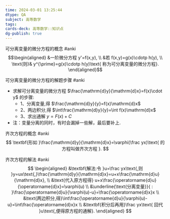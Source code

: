 ```yaml
---
time: 2024-03-01 13:25:44
dtype: QA
subject: 高等数学
tags:
cards-deck: 高等数学::知识点
dg-publish: true
---
```


可分离变量的微分方程的概念 #anki 
$$\begin{aligned}
&一阶微分方程 y'=f(x,y), \\
&若  f(x,y)=g(x)\cdotp h(y), \\
\text{则}& y^{\prime}=g(x)\cdotp h(y)\text{ 称为可分离变量的微分方程}. 
\end{aligned}$$

可分离变量的微分方程的解题步骤 #anki 
- 求解可分离变量的微分方程 $\frac{\mathrm{d}y}{\mathrm{d}x}=f(x)\cdot y$ 的步骤:
	- 1、分离变量,得 $\frac{\mathrm{d}y}{y}=f(x)\mathrm{d}x$
	- 2、两边积分,得 $\int\frac{\mathrm{d}y}{y}=\int f(x)\mathrm{d}x$
	- 3、求出通解 $y=F(x)+C$
- 注：变量分离的同时，有时会漏掉一些解，最后要补上.

齐次方程的概念 #anki 
$$
\textbf{形如 }\frac{\mathrm{d}y}{\mathrm{d}x}=\varphi(\frac yx)\text{ 的方程叫做齐次方程 }.
$$

齐次方程的解法 #anki 
$$
\begin{aligned}
&\textbf{解法:令 }u=\frac yx\text{,则 }y=ux\text{,}\frac{\mathrm{d}y}{\mathrm{d}x}=u+x\frac{\mathrm{d}u}{\mathrm{d}x}, \\
&\text{代入原方程得} u+x\frac{\operatorname{d}u}{\operatorname{d}x}=\varphi(u) \\
&\underline{\text{分离变量}}{ : }\frac{\operatorname{d}u}{\varphi(u)-u}=\frac{\operatorname{d}x}x \\
&\text{两边积分,得}\int\frac{\operatorname{d}u}{\varphi(u)-u}=\int\frac{\operatorname{d}x}x \\
&\textbf{积分后再用}\frac yx\text{ 回代 }u\text{,便得原方程的通解}.
\end{aligned}
$$